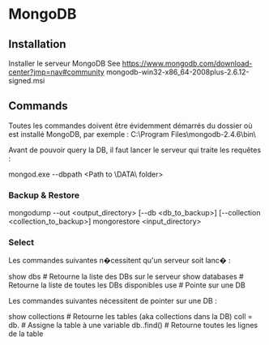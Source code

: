 # MongoDB

## Installation

Installer le serveur MongoDB
See <https://www.mongodb.com/download-center?jmp=nav#community>
mongodb-win32-x86_64-2008plus-2.6.12-signed.msi

## Commands

Toutes les commandes doivent être évidemment démarrés du dossier où est installé MongoDB, par exemple :
C:\Program Files\mongodb-2.4.6\bin\

Avant de pouvoir query la DB, il faut lancer le serveur qui traite les requêtes :

  mongod.exe --dbpath <Path to \DATA\ folder>

### Backup & Restore

  mongodump --out <output_directory> [--db <db_to_backup>] [--collection <collection_to_backup>]
  mongorestore <input_directory>

### Select

Les commandes suivantes n�cessitent qu'un serveur soit lanc� :

  show dbs # Retourne la liste des DBs sur le serveur
  show databases # Retourne la liste de toutes les DBs disponibles
  use <db> # Pointe sur une DB

Les commandes suivantes nécessitent de pointer sur une DB :

  show collections # Retourne les tables (aka collections dans la DB)
  coll = db.<collection> # Assigne la table à une variable
  db.<collection>.find() # Retourne toutes les lignes de la table